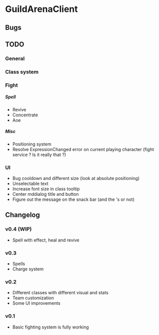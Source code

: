 # GuildArenaClient

## Bugs

## TODO

### General

### Class system

### Fight

##### Spell
* Revive
* Concentrate
* Aoe

##### Misc
* Positioning system
* Resolve ExpressionChanged error on current playing character (fight service ? Is it really that ?)

### UI
* Bug cooldown and different size (look at absolute positioning)
* Unselectable text
* Increase font size in class tooltip
* Center mddialog title and button
* Figure out the message on the snack bar (and the 's or not)

## Changelog

### v0.4 (WIP)
* Spell with effect, heal and revive

### v0.3
* Spells
* Charge system

### v0.2
* Different classes with different visual and stats
* Team customization
* Some UI improvements

### v0.1
* Basic fighting system is fully working
